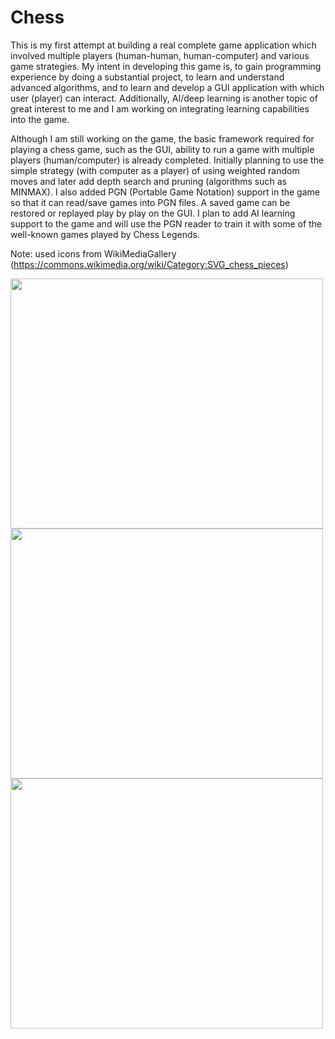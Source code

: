 # Chess
This is my first attempt at building a real complete game application which involved multiple players (human-human, human-computer) and various game strategies. My intent in developing this game is, to gain programming experience by doing a substantial project, to learn and understand advanced algorithms, and to learn and develop a GUI application with which user (player) can interact. Additionally, AI/deep learning is another topic of great interest to me and I am working on integrating learning capabilities into the game.

Although I am still working on the game, the basic framework required for playing a chess game, such as the GUI, ability to run a game with multiple players (human/computer) is already completed. Initially planning to use the simple strategy (with computer as a player) of using weighted random moves and later add depth search and pruning (algorithms such as MINMAX). I also added PGN (Portable Game Notation) support in the game so that it can read/save games into PGN files. A saved game can be restored or replayed play by play on the GUI. I plan to add AI learning support to the game and will use the PGN reader to train it with some of the well-known games played by Chess Legends. 

Note: used icons from WikiMediaGallery (https://commons.wikimedia.org/wiki/Category:SVG_chess_pieces)

<img src="https://github.com/user-attachments/assets/f3049d82-5dcf-49a3-bb07-4f1228c24265" width="500" height="400">
<img src="https://github.com/user-attachments/assets/ba7244c7-9f17-4175-bf50-077fbac030dd" width="500" height="400">
<img src="https://github.com/user-attachments/assets/65143985-09e8-4915-9bb8-a56bc4c4e63d" width="500" height="400">
